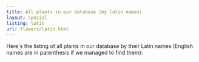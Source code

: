 ```yaml
---
title: All plants in our database (by latin names)
layout: special
listing: latin
url: flowers/latin.html
---
```

Here's the listing of all plants in our database by their Latin names (English names are in parenthesis if we managed to find them):

